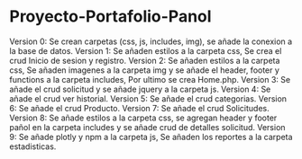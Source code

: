# Proyecto-Portafolio-Panol
Version 0: Se crean carpetas (css, js, includes, img), se añade la conexion a la base de datos.
Version 1: Se añaden estilos a la carpeta css, Se crea el crud Inicio de sesion y registro.
Version 2: Se añaden estilos a la carpeta css, Se añaden imagenes a la carpeta img y se añade el header, footer y functions a la carpeta includes, Por ultimo se crea
Home.php.
Version 3: Se añade el crud solicitud y se añade jquery a la carpeta js.
Version 4: Se añade el crud ver historial.
Version 5: Se añade el crud categorias.
Version 6: Se añade el crud Producto.
Version 7: Se añade el crud Solicitudes.
Version 8: Se añade estilos a la carpeta css, se agregan header y footer pañol en la carpeta includes y se añade crud de detalles solicitud.
Version 9: Se añade plotly y npm a la carpeta js, Se añaden los reportes a la carpeta estadisticas. 
